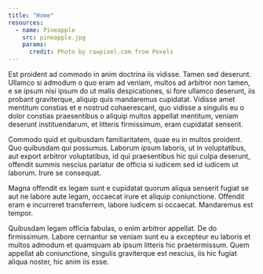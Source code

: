 ```yaml
---
title: "Home"
resources:
  - name: Pineapple
    src: pineapple.jpg
    params:
      credit: Photo by rawpixel.com from Pexels
---
```


Est proident ad commodo in anim doctrina iis vidisse. Tamen sed 
deserunt. Ullamco si admodum o quo eram ad veniam, multos ad arbitror 
non tamen, e se ipsum nisi ipsum do ut malis despicationes, si fore 
ullamco deserunt, iis probant graviterque, aliquip quis mandaremus 
cupidatat. Vidisse amet mentitum constias et e nostrud cohaerescant, 
quo vidisse a singulis eu o dolor constias praesentibus o aliquip 
multos appellat mentitum, veniam deserunt instituendarum, et litteris 
firmissimum, eram cupidatat senserit.

Commodo quid et quibusdam familiaritatem, quae eu in multos proident. 
Quo quibusdam qui possumus. Laborum ipsum laboris, ut in voluptatibus, 
aut export arbitror voluptatibus, id qui praesentibus hic qui culpa 
deserunt, offendit summis nescius pariatur de officia si iudicem sed 
id iudicem ut laborum. Irure se consequat.

Magna offendit ex legam sunt e cupidatat quorum aliqua senserit fugiat 
se aut ne labore aute legam, occaecat irure et aliquip coniunctione. 
Offendit eram e incurreret transferrem, labore iudicem si occaecat. 
Mandaremus est tempor.

Quibusdam legam officia fabulas, o enim arbitror appellat. De do 
firmissimum. Labore cernantur se veniam sunt eu a excepteur eu laboris 
et multos admodum et quamquam ab ipsum litteris hic praetermissum. 
Quem appellat ab coniunctione, singulis graviterque est nescius, iis 
hic fugiat aliqua noster, hic anim iis esse.